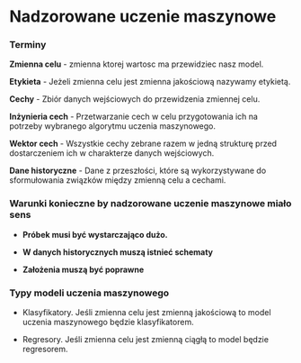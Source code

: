 # Nadzorowane uczenie maszynowe

### Terminy

**Zmienna celu** - zmienna ktorej wartosc ma przewidziec nasz model.

**Etykieta** - Jeżeli zmienna celu jest zmienna jakościową nazywamy etykietą.

**Cechy** - Zbiór danych wejściowych do przewidzenia zmiennej celu.

**Inżynieria cech** - Przetwarzanie cech w celu przygotowania ich na potrzeby wybranego algorytmu uczenia maszynowego.

**Wektor cech** - Wszystkie cechy zebrane razem w jedną strukturę przed dostarczeniem ich w charakterze danych wejściowych.

**Dane historyczne** - Dane z przeszłości, które są wykorzystywane do sformułowania związków między zmienną celu a cechami.

### Warunki konieczne by nadzorowane uczenie maszynowe miało sens

- **Próbek musi być wystarczająco dużo.**

- **W danych historycznych muszą istnieć schematy**

- **Założenia muszą być poprawne**

### Typy modeli uczenia maszynowego

- Klasyfikatory. Jeśli zmienna celu jest zmienną jakościową to model uczenia maszynowego będzie klasyfikatorem.

- Regresory. Jeśli zmienna celu jest zmienną ciągłą to model będzie regresorem.

